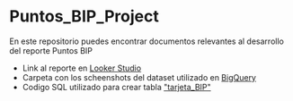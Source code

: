# Puntos_BIP_Project
En este repositorio puedes encontrar documentos relevantes al desarrollo del reporte Puntos BIP

* Link al reporte en [Looker Studio](https://lookerstudio.google.com/reporting/b0b23e48-6bdd-428c-9c20-a38f11d7280a)
* Carpeta con los scheenshots del dataset utilizado en [BigQuery](https://github.com/Arnxmn/Puntos_BIP_Project/tree/main/screenshots_bigquery)
* Codigo SQL utilizado para crear tabla ["tarjeta_BIP"](https://github.com/Arnxmn/Puntos_BIP_Project/blob/main/crear_tarjeta_BIP.sql)

